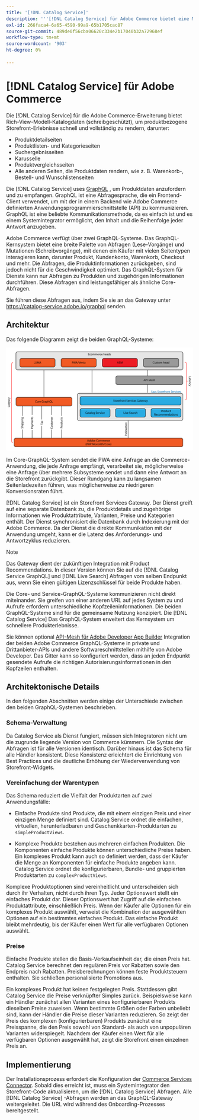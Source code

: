 ```yaml
---
title: '[!DNL Catalog Service]'
description: '''[!DNL Catalog Service] für Adobe Commerce bietet eine Möglichkeit, den Inhalt von Produktansichtsseiten und Produktlistenseiten viel schneller abzurufen als die nativen Adobe Commerce GraphQL-Abfragen."'
exl-id: 266faca4-6a65-4590-99a9-65b1705cac87
source-git-commit: 489de0f56cba06620c334e2b17040b32a72968ef
workflow-type: tm+mt
source-wordcount: '903'
ht-degree: 0%

---
```


# [!DNL Catalog Service] für Adobe Commerce

Die [!DNL Catalog Service] für die Adobe Commerce-Erweiterung bietet Rich-View-Modell-Katalogdaten (schreibgeschützt), um produktbezogene Storefront-Erlebnisse schnell und vollständig zu rendern, darunter:

* Produktdetailseiten
* Produktlisten- und Kategorieseiten
* Suchergebnisseiten
* Karusselle
* Produktvergleichsseiten
* Alle anderen Seiten, die Produktdaten rendern, wie z. B. Warenkorb-, Bestell- und Wunschlistenseiten

Die [!DNL Catalog Service] uses [GraphQL](https://graphql.org/) , um Produktdaten anzufordern und zu empfangen. GraphQL ist eine Abfragesprache, die ein Frontend-Client verwendet, um mit der in einem Backend wie Adobe Commerce definierten Anwendungsprogrammierschnittstelle (API) zu kommunizieren. GraphQL ist eine beliebte Kommunikationsmethode, da es einfach ist und es einem Systemintegrator ermöglicht, den Inhalt und die Reihenfolge jeder Antwort anzugeben.

Adobe Commerce verfügt über zwei GraphQL-Systeme. Das GraphQL-Kernsystem bietet eine breite Palette von Abfragen (Lese-Vorgänge) und Mutationen (Schreibvorgänge), mit denen ein Käufer mit vielen Seitentypen interagieren kann, darunter Produkt, Kundenkonto, Warenkorb, Checkout und mehr. Die Abfragen, die Produktinformationen zurückgeben, sind jedoch nicht für die Geschwindigkeit optimiert. Das GraphQL-System für Dienste kann nur Abfragen zu Produkten und zugehörigen Informationen durchführen. Diese Abfragen sind leistungsfähiger als ähnliche Core-Abfragen.

Sie führen diese Abfragen aus, indem Sie sie an das Gateway unter https://catalog-service.adobe.io/graphql senden.

## Architektur

Das folgende Diagramm zeigt die beiden GraphQL-Systeme:

![Katalogarchitekturdiagramm](assets/catalog-service-architecture.png)

Im Core-GraphQL-System sendet die PWA eine Anfrage an die Commerce-Anwendung, die jede Anfrage empfängt, verarbeitet sie, möglicherweise eine Anfrage über mehrere Subsysteme sendet und dann eine Antwort an die Storefront zurückgibt. Dieser Rundgang kann zu langsamen Seitenladezeiten führen, was möglicherweise zu niedrigeren Konversionsraten führt.

[!DNL Catalog Service] ist ein Storefront Services Gateway. Der Dienst greift auf eine separate Datenbank zu, die Produktdetails und zugehörige Informationen wie Produktattribute, Varianten, Preise und Kategorien enthält. Der Dienst synchronisiert die Datenbank durch Indexierung mit der Adobe Commerce.
Da der Dienst die direkte Kommunikation mit der Anwendung umgeht, kann er die Latenz des Anforderungs- und Antwortzyklus reduzieren.

>[!NOTE]
>
>Das Gateway dient der zukünftigen Integration mit Product Recommendations. In dieser Version können Sie auf die [!DNL Catalog Service GraphQL] und [!DNL Live Search] Abfragen vom selben Endpunkt aus, wenn Sie einen gültigen Lizenzschlüssel für beide Produkte haben.

Die Core- und Service-GraphQL-Systeme kommunizieren nicht direkt miteinander. Sie greifen von einer anderen URL auf jedes System zu und Aufrufe erfordern unterschiedliche Kopfzeileninformationen. Die beiden GraphQL-Systeme sind für die gemeinsame Nutzung konzipiert. Die [!DNL Catalog Service] Das GraphQL-System erweitert das Kernsystem um schnellere Produkterlebnisse.

Sie können optional [API-Mesh für Adobe Developer App Builder](https://developer.adobe.com/graphql-mesh-gateway/) Integration der beiden Adobe Commerce GraphQL-Systeme in private und Drittanbieter-APIs und andere Softwareschnittstellen mithilfe von Adobe Developer. Das Gitter kann so konfiguriert werden, dass an jeden Endpunkt gesendete Aufrufe die richtigen Autorisierungsinformationen in den Kopfzeilen enthalten.

## Architektonische Details

In den folgenden Abschnitten werden einige der Unterschiede zwischen den beiden GraphQL-Systemen beschrieben.

### Schema-Verwaltung

Da Catalog Service als Dienst fungiert, müssen sich Integratoren nicht um die zugrunde liegende Version von Commerce kümmern. Die Syntax der Abfragen ist für alle Versionen identisch. Darüber hinaus ist das Schema für alle Händler konsistent. Diese Konsistenz erleichtert die Einrichtung von Best Practices und die deutliche Erhöhung der Wiederverwendung von Storefront-Widgets.

### Vereinfachung der Warentypen

Das Schema reduziert die Vielfalt der Produktarten auf zwei Anwendungsfälle:

* Einfache Produkte sind Produkte, die mit einem einzigen Preis und einer einzigen Menge definiert sind. Catalog Service ordnet die einfachen, virtuellen, herunterladbaren und Geschenkkarten-Produktarten zu `simpleProductViews`.

* Komplexe Produkte bestehen aus mehreren einfachen Produkten. Die Komponenten einfache Produkte können unterschiedliche Preise haben. Ein komplexes Produkt kann auch so definiert werden, dass der Käufer die Menge an Komponenten für einfache Produkte angeben kann. Catalog Service ordnet die konfigurierbaren, Bundle- und gruppierten Produktarten zu `complexProductViews`.

Komplexe Produktoptionen sind vereinheitlicht und unterscheiden sich durch ihr Verhalten, nicht durch ihren Typ. Jeder Optionswert stellt ein einfaches Produkt dar. Dieser Optionswert hat Zugriff auf die einfachen Produktattribute, einschließlich Preis. Wenn der Käufer alle Optionen für ein komplexes Produkt auswählt, verweist die Kombination der ausgewählten Optionen auf ein bestimmtes einfaches Produkt. Das einfache Produkt bleibt mehrdeutig, bis der Käufer einen Wert für alle verfügbaren Optionen auswählt.

### Preise

Einfache Produkte stellen die Basis-Verkaufseinheit dar, die einen Preis hat. Catalog Service berechnet den regulären Preis vor Rabatten sowie den Endpreis nach Rabatten. Preisberechnungen können feste Produktsteuern enthalten. Sie schließen personalisierte Promotions aus.

Ein komplexes Produkt hat keinen festgelegten Preis. Stattdessen gibt Catalog Service die Preise verknüpfter Simples zurück. Beispielsweise kann ein Händler zunächst allen Varianten eines konfigurierbaren Produkts dieselben Preise zuweisen. Wenn bestimmte Größen oder Farben unbeliebt sind, kann der Händler die Preise dieser Varianten reduzieren. So zeigt der Preis des komplexen (konfigurierbaren) Produkts zunächst eine Preisspanne, die den Preis sowohl von Standard- als auch von unpopulären Varianten widerspiegelt. Nachdem der Käufer einen Wert für alle verfügbaren Optionen ausgewählt hat, zeigt die Storefront einen einzelnen Preis an.

## Implementierung

Der Installationsprozess erfordert die Konfiguration der [Commerce Services Connector](../landing/saas.md). Sobald dies erreicht ist, muss ein Systemintegrator den Storefront-Code aktualisieren, um die [!DNL Catalog Service] Abfragen. Alle [!DNL Catalog Service] -Abfragen werden an das GraphQL-Gateway weitergeleitet. Die URL wird während des Onboarding-Prozesses bereitgestellt.
